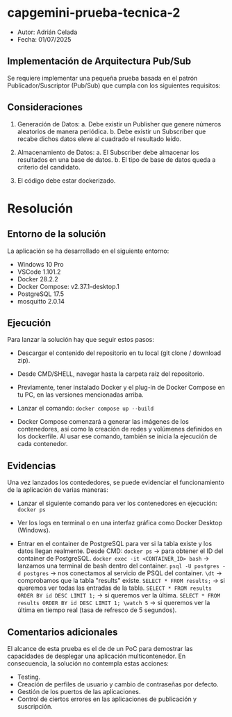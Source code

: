 # capgemini-prueba-tecnica-2

- Autor: Adrián Celada
- Fecha: 01/07/2025

## Implementación de Arquitectura Pub/Sub
Se requiere implementar una pequeña prueba basada en el patrón Publicador/Suscriptor (Pub/Sub) que cumpla con los siguientes requisitos:

## Consideraciones
1.	Generación de Datos:
a.	Debe existir un Publisher que genere números aleatorios de manera periódica.
b.	Debe existir un Subscriber que recabe dichos datos eleve al cuadrado el resultado leído.

2.	Almacenamiento de Datos:
a.	El Subscriber debe almacenar los resultados en una base de datos.
b.	El tipo de base de datos queda a criterio del candidato.

3. El código debe estar dockerizado.

# Resolución
## Entorno de la solución

La aplicación se ha desarrollado en el siguiente entorno:
- Windows 10 Pro
- VSCode 1.101.2
- Docker 28.2.2
- Docker Compose: v2.37.1-desktop.1
- PostgreSQL 17.5
- mosquitto 2.0.14

## Ejecución

Para lanzar la solución hay que seguir estos pasos:
- Descargar el contenido del repositorio en tu local (git clone / download zip).

- Desde CMD/SHELL, navegar hasta la carpeta raíz del repositorio.

- Previamente, tener instalado Docker y el plug-in de Docker Compose en tu PC, en las versiones mencionadas arriba.

- Lanzar el comando:
    `docker compose up --build`

- Docker Compose comenzará a generar las imágenes de los contenedores, así como la creación de redes y volúmenes definidos en los dockerfile. Al usar ese comando, también se inicia la ejecución de cada contenedor.

## Evidencias

Una vez lanzados los contededores, se puede evidenciar el funcionamiento de la aplicación de varias maneras:

- Lanzar el siguiente comando para ver los contenedores en ejecución:
    `docker ps`

- Ver los logs en terminal o en una interfaz gráfica como Docker Desktop (Windows).

- Entrar en el container de PostgreSQL para ver si la tabla existe y los datos llegan realmente. Desde CMD:
    `docker ps` -> para obtener el ID del container de PostgreSQL.
    `docker exec -it <CONTAINER_ID> bash` -> lanzamos una terminal de bash dentro del container.
    `psql -U postgres -d postgres` -> nos conectamos al servicio de PSQL del container.
    `\dt` -> comprobamos que la tabla "results" existe.
    `SELECT * FROM results;` -> si queremos ver todas las entradas de la tabla.
    `SELECT * FROM results ORDER BY id DESC LIMIT 1;` -> si queremos ver la última.
    `SELECT * FROM results ORDER BY id DESC LIMIT 1; \watch 5` -> si queremos ver la última en tiempo real (tasa de refresco de 5 segundos).

## Comentarios adicionales

El alcance de esta prueba es el de de un PoC para demostrar las capacidades de desplegar una aplicación multicontenedor. En consecuencia, la solución no contempla estas acciones:

- Testing.
- Creación de perfiles de usuario y cambio de contraseñas por defecto.
- Gestión de los puertos de las aplicaciones.
- Control de ciertos errores en las aplicaciones de publicación y suscripción.


